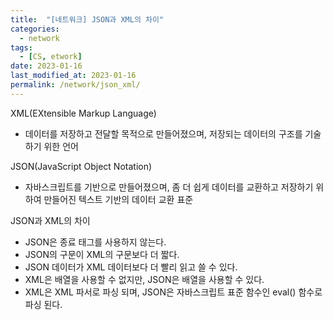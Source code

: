 ```yaml
---
title:  "[네트워크] JSON과 XML의 차이"
categories:
  - network
tags:
  - [CS, etwork]
date: 2023-01-16
last_modified_at: 2023-01-16
permalink: /network/json_xml/
---
```


XML(EXtensible Markup Language)
* 데이터를 저장하고 전달할 목적으로 만들어졌으며, 저장되는 데이터의 구조를 기술하기 위한 언어

JSON(JavaScript Object Notation)
* 자바스크립트를 기반으로 만들어졌으며, 좀 더 쉽게 데이터를 교환하고 저장하기 위하여 만들어진 텍스트 기반의 데이터 교환 표준

JSON과 XML의 차이
* JSON은 종료 태그를 사용하지 않는다.
* JSON의 구문이 XML의 구문보다 더 짧다.
* JSON 데이터가 XML 데이터보다 더 빨리 읽고 쓸 수 있다.
* XML은 배열을 사용할 수 없지만, JSON은 배열을 사용할 수 있다.
* XML은 XML 파서로 파싱 되며, JSON은 자바스크립트 표준 함수인 eval() 함수로 파싱 된다.
